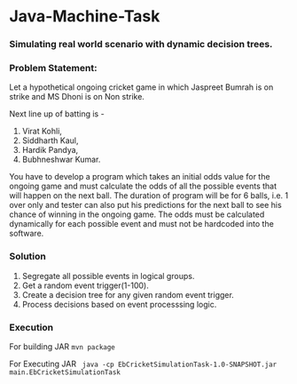 # Java-Machine-Task
### Simulating real world scenario with dynamic decision trees. 
### Problem Statement:
Let a hypothetical ongoing cricket game in which Jaspreet Bumrah is on strike and MS Dhoni is on Non strike. 

Next line up of batting is - 

1. Virat Kohli, 
2. Siddharth Kaul, 
3. Hardik Pandya, 
4. Bubhneshwar Kumar. 

You have to develop a program which takes an initial odds value for the ongoing game and must calculate the odds of all the possible events that will happen on the next ball. The duration of program will be for 6 balls, i.e. 1 over only and tester can also put his predictions for the next ball to see his chance of winning in the ongoing game. The odds must be calculated dynamically for each possible event and must not be hardcoded into the software.

### Solution

1. Segregate all possible events in logical groups.
2. Get a random event trigger(1-100).
3. Create a decision tree for any given random event trigger.
4. Process decisions based on event processsing logic. 

### Execution
For building JAR
```mvn package```

For Executing JAR
``` java -cp EbCricketSimulationTask-1.0-SNAPSHOT.jar main.EbCricketSimulationTask```
